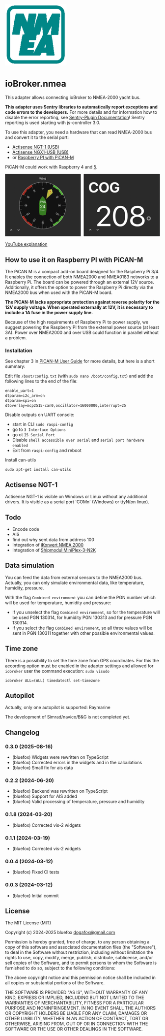 ![Logo](admin/nmea.png)
# ioBroker.nmea
This adapter allows connecting ioBroker to NMEA-2000 yacht bus.

**This adapter uses Sentry libraries to automatically report exceptions and code errors to the developers.**
For more details and for information how to disable the error reporting, see [Sentry-Plugin Documentation](https://github.com/ioBroker/plugin-sentry#plugin-sentry)!
Sentry reporting is used starting with js-controller 3.0.

To use this adapter, you need a hardware that can read NMEA-2000 bus and convert it to the serial port:
- [Actisense NGT-1 (USB)](https://actisense.com/products/ngt-1-nmea-2000-to-pc-interface/)
- [Actisense NGX1-USB (USB)](https://actisense.com/products/nmea-2000-gateway-ngx-1/)
- or [Raspberry PI with PiCAN-M](https://www.skpang.co.uk/collections/hats/products/copy-of-pican-m-with-can-bus-micro-c-and-rs422-connector-no-smps)

PiCAN-M could work with Raspberry 4 and [5](https://copperhilltech.com/blog/testing-pican-can-bus-hats-with-the-raspberry-pi-5/).

![Widgets](img/widgetExamples.png)

[YouTube explanation](https://youtu.be/flp_-mypbRU?si=k0lp95OukQ88LBxj)

## How to use it on Raspberry PI with PiCAN-M

The PiCAN M is a compact add-on board designed for the Raspberry Pi 3/4.
It enables the connection of both NMEA2000 and NMEA0183 networks to a Raspberry Pi.
The board can be powered through an external 12V source.
Additionally, it offers the option to power the Raspberry Pi directly via the NMEA2000 bus when used with the PiCAN-M board.

**The PiCAN-M lacks appropriate protection against reverse polarity for the 12V supply voltage. When operated externally at 12V, it is necessary to include a 1A fuse in the power supply line.**

Because of the high requirements of Raspberry Pi to power supply, we suggest powering the Raspberry PI from the external power source (at least 3A).
Power over NMEA2000 and over USB could function in parallel without a problem.

### Installation
See chapter 3 in [PiCAN-M User Guide](img/pican-m_UGB_10.pdf) for more details, but here is a short summary:

Edit file `/boot/config.txt` (with `sudo nano /boot/config.txt`) and add the following lines to the end of the file:
```
enable_uart=1
dtparam=i2c_arm=on
dtparam=spi=on
dtoverlay=mcp2515-can0,oscillator=16000000,interrupt=25 
```

Disable outputs on UART console: 
- start in CLI `sudo raspi-config`
- go to `3 Interface Options`
- go ot `I5 Serial Port`
- Disable `shell accessible over serial` and `serial port hardware enabled`
- Exit from `raspi-config` and reboot

Install can-utils
```shell
sudo apt-get install can-utils
```

## Actisense NGT-1
Actisense NGT-1 is visible on Windows or Linux without any additional drivers. It is visible as a serial port 'COMn' (Windows) or ttyN(on linux).

## Todo
- Encode code
- AIS
- find out why sent data from address 100
- Integration of [iKonvert NMEA 2000](https://digitalyachtamerica.com/product/ikonvert-usb/)
- Integration of [Shipmodul MiniPlex-3-N2K](https://www.shipmodul.com/products.html)

## Data simulation
You can feed the data from external sensors to the NMEA2000 bus.
Actually, you can only simulate environmental data, like temperature, humidity, pressure.

With the flag `Combined environment` you can define the PGN number which will be used for temperature, humidity and pressure:
- If you unselect the flag `Combined environment`, so for the temperature will be used PGN 130314, for humidity PGN 130313 and for pressure PGN 130314.
- If you select the flag `Combined environment`, so all three values will be sent in PGN 130311 together with other possible environmental values.

## Time zone
There is a possibility to set the time zone from GPS coordinates.
For this the according option must be enabled in the adapter settings and allowed for `iobroker` user the command execution:
`sudo visudo`

```
iobroker ALL=(ALL) timedatectl set-timezone
```

## Autopilot
Actually, only one autopilot is supported: Raymarine

The development of Simrad/navico/B&G is not completed yet.

<!--
	### **WORK IN PROGRESS**
-->
## Changelog
### 0.3.0 (2025-08-16)
* (bluefox) Widgets were rewritten on TypeScript
* (bluefox) Corrected errors in the widgets and in the calculations
* (bluefox) Small fix for ais data

### 0.2.2 (2024-06-20)
* (bluefox) Backend was rewritten on TypeScript
* (bluefox) Support for AIS added
* (bluefox) Valid processing of temperature, pressure and humidity

### 0.1.8 (2024-03-20)
* (bluefox) Corrected vis-2 widgets

### 0.1.1 (2024-03-19)
* (bluefox) Corrected vis-2 widgets

### 0.0.4 (2024-03-12)
* (bluefox) Fixed CI tests

### 0.0.3 (2024-03-12)
* (bluefox) Initial commit

## License
The MIT License (MIT)

Copyright (c) 2024-2025 bluefox <dogafox@gmail.com>

Permission is hereby granted, free of charge, to any person obtaining a copy
of this software and associated documentation files (the "Software"), to deal
in the Software without restriction, including without limitation the rights
to use, copy, modify, merge, publish, distribute, sublicense, and/or sell
copies of the Software, and to permit persons to whom the Software is
furnished to do so, subject to the following conditions:

The above copyright notice and this permission notice shall be included in
all copies or substantial portions of the Software.

THE SOFTWARE IS PROVIDED "AS IS", WITHOUT WARRANTY OF ANY KIND, EXPRESS OR
IMPLIED, INCLUDING BUT NOT LIMITED TO THE WARRANTIES OF MERCHANTABILITY,
FITNESS FOR A PARTICULAR PURPOSE AND NONINFRINGEMENT. IN NO EVENT SHALL THE
AUTHORS OR COPYRIGHT HOLDERS BE LIABLE FOR ANY CLAIM, DAMAGES OR OTHER
LIABILITY, WHETHER IN AN ACTION OF CONTRACT, TORT OR OTHERWISE, ARISING FROM,
OUT OF OR IN CONNECTION WITH THE SOFTWARE OR THE USE OR OTHER DEALINGS IN
THE SOFTWARE.
